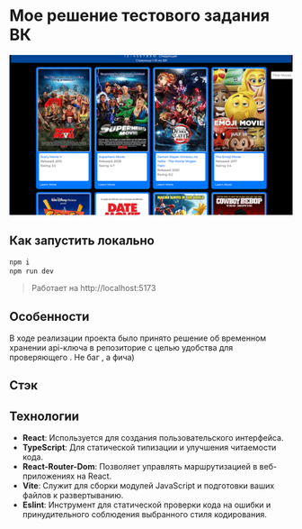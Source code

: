 

# Мое решение тестового задания ВК

![](/krew.png)

## Как запустить локально

```
npm i 
npm run dev
```

>Работает на  http://localhost:5173 
## Особенности 
В ходе реализации проекта было принято решение об временном хранении api-ключа в репозиторие
с целью удобства для проверяющего . Не баг , а фича)
## Cтэк
## Технологии

- **React**: Используется для создания пользовательского интерфейса.
- **TypeScript**: Для статической типизации и улучшения читаемости кода.
- **React-Router-Dom**: Позволяет управлять маршрутизацией в веб-приложениях на React.
- **Vite**: Служит для сборки модулей JavaScript и подготовки ваших файлов к развертыванию.
- **Eslint**: Инструмент для статической проверки кода на ошибки и принудительного соблюдения выбранного стиля кодирования.
